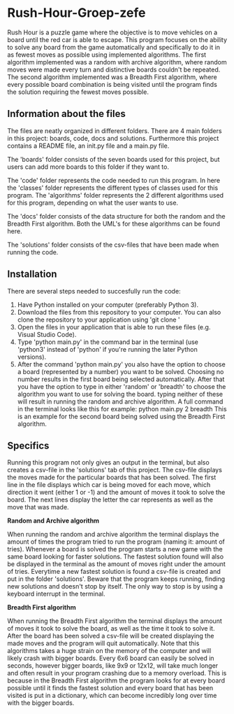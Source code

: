 # Rush-Hour-Groep-zefe

Rush Hour is a puzzle game where the objective is to move vehicles on a board until the red car is able to escape. This program focuses on the ability to solve any board from the game automatically and specifically to do it in as fewest moves as possible using implemented algorithms. The first algorithm implemented was a random with archive algorithm, where random moves were made every turn and distinctive boards couldn't be repeated. The second algorithm implemented was a Breadth First algorithm, where every possible board combination is being visited until the program finds the solution requiring the fewest moves possible. 

## Information about the files

The files are neatly organized in different folders. There are 4 main folders in this project: boards, code, docs and solutions. Furthermore this project contains a README file, an init.py file and a main.py file.

The 'boards' folder consists of the seven boards used for this project, but users can add more boards to this folder if they want to.

The 'code' folder represents the code needed to run this program. In here the 'classes' folder represents the different types of classes used for this program. The 'algorithms' folder represents the 2 different algorithms used for this program, depending on what the user wants to use.

The 'docs' folder consists of the data structure for both the random and the Breadth First algorithm. Both the UML's for these algorithms can be found here.

The 'solutions' folder consists of the csv-files that have been made when running the code.

## Installation

There are several steps needed to succesfully run the code:
1. Have Python installed on your computer (preferably Python 3).
2. Download the files from this repository to your computer. You can also clone the repository to your application using 'git clone '
3. Open the files in your application that is able to run these files (e.g. Visual Studio Code).
4. Type 'python main.py' in the command bar in the terminal (use 'python3' instead of 'python' if you're running the later Python versions).
5. After the command 'python main.py' you also have the option to choose a board (represented by a number) you want to be solved. Choosing no number results in the first board being selected automatically. After that you have the option to type in either 'random' or 'breadth' to choose the algorithm you want to use for solving the board. typing neither of these will result in running the random and archive algorithm. A full command in the terminal looks like this for example: 
python main.py 2 breadth
This is an example for the second board being solved using the Breadth First algorithm.

## Specifics

Running this program not only gives an output in the terminal, but also creates a csv-file in the 'solutions' tab of this project. The csv-file displays the moves made for the particular boards that has been solved. The first line in the file displays which car is being moved for each move, which direction it went (either 1 or -1) and the amount of moves it took to solve the board. The next lines display the letter the car represents as well as the move that was made.

**Random and Archive algorithm**

When running the random and archive algorithm the terminal displays the amount of times the program tried to run the program (naming it: amount of tries). Whenever a board is solved the program starts a new game with the same board looking for faster solutions. The fastest solution found will also be displayed in the terminal as the amount of moves right under the amount of tries. Everytime a new fastest solution is found a csv-file is created and put in the folder 'solutions'. Beware that the program keeps running, finding new solutions and doesn't stop by itself. The only way to stop is by using a keyboard interrupt in the terminal.

**Breadth First algorithm**

When running the Breadth First algorithm the terminal displays the amount of moves it took to solve the board, as well as the time it took to solve it. After the board has been solved a csv-file will be created displaying the made moves and the program will quit automatically. Note that this algorithms takes a huge strain on the memory of the computer and will likely crash with bigger boards. Every 6x6 board can easily be solved in seconds, however bigger boards, like 9x9 or 12x12, will take much longer and often result in your program crashing due to a memory overload. This is because in the Breadth First algorithm the program looks for at every board possible until it finds the fastest solution and every board that has been visited is put in a dictionary, which can become incredibly long over time with the bigger boards.
